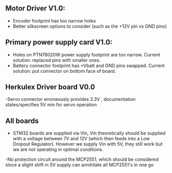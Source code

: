 ## Motor Driver V1.0:

- Encoder footprint has too narrow holes
- Better silkscreen options to consider (such as the +12V pin vs GND pins)

## Primary power supply card V1.0:

- Holes on PTN78020W power supply footprint are too narrow. Current solution: replaced pins with smaller ones.
- Battery connector footprint has +Vbatt and GND pins swapped. Current solution: put connector on bottom face of board.

## Herkulex Driver board V0.0
-Servo connector erroneously provides 3.3V , documentation states/specifies 5V min for servo operation

## All boards
- STM32 boards are supplied via Vin, Vin theoretically should be supplied with a voltage between 7V and 12V (which then feeds into a Low Dropout Regulator). However we supply Vin with 5V, they still work but we are not operating in optimal conditions.

-No protection circuit around the MCP2551, which should be considered since a slight shift in 5V supply can annihilate all MCP2551's in one go



